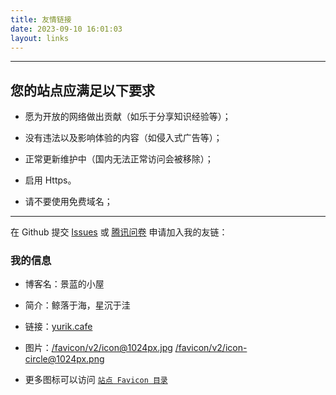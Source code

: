 ```yaml
---
title: 友情链接
date: 2023-09-10 16:01:03
layout: links
---
```


---

## 您的站点应满足以下要求

- 愿为开放的网络做出贡献（如乐于分享知识经验等）；

- 没有违法以及影响体验的内容（如侵入式广告等）；

- 正常更新维护中（国内无法正常访问会被移除）；

- 启用 Https。

- 请不要使用免费域名；

---

在 Github 提交 [Issues](https://github.com/ImJingLan/FriendLink/issues/new/choose) 或 [腾讯问卷](https://wj.qq.com/s2/13028516/7438/) 申请加入我的友链：

### 我的信息

- 博客名：景蓝的小屋

- 简介：鲸落于海，星沉于洼

- 链接：[yurik.cafe](//yurik.cafe)

- 图片：[/favicon/v2/icon@1024px.jpg](/favicon/v2/icon@1024px.jpg)
  [/favicon/v2/icon-circle@1024px.png](/favicon/v2/icon-circle@1024px.png)

- 更多图标可以访问 [`站点 Favicon 目录`](/favicon/v2/)

